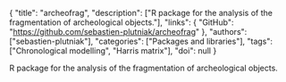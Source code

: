 {
  "title": "archeofrag",
  "description": ["R package for the analysis of the fragmentation of archeological objects."],
  "links": {
    "GitHub": "https://github.com/sebastien-plutniak/archeofrag"
  },
  "authors": ["sebastien-plutniak"],
  "categories": ["Packages and libraries"],
  "tags": ["Chronological modelling", "Harris matrix"],
  "doi": null
}

<!-- Generated by csv2md.R – do not edit by hand -->

R package for the analysis of the fragmentation of archeological objects.